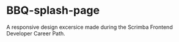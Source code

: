 # BBQ-splash-page

A responsive design excersice made during the Scrimba Frontend Developer Career Path.

